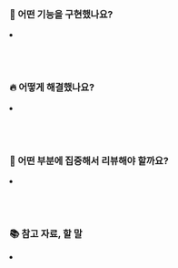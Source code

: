 ### 🚀 어떤 기능을 구현했나요?
<li>
</li>

<br><br>

### 🔥 어떻게 해결했나요?
<li>
</li>

<br><br>

### 📝 어떤 부분에 집중해서 리뷰해야 할까요?
<li>
</li>

<br><br>

### 📚 참고 자료, 할 말
<li>
</li>

<br><br>
